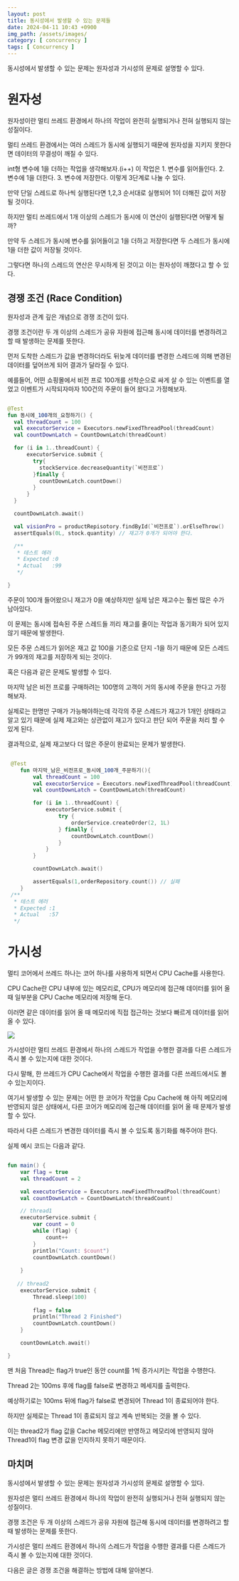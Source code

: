 ```yaml
---
layout: post
title: 동시성에서 발생할 수 있는 문제들
date: 2024-04-11 10:43 +0900
img_path: /assets/images/
category: [ concurrency ]
tags: [ Concurrency ]
---
```


동시성에서 발생할 수 있는 문제는 원자성과 가시성의 문제로 설명할 수 있다.

# 원자성 
원자성이란 멀티 쓰레드 환경에서 하나의 작업이 완전히 실행되거나 전혀 실행되지 않는 성질이다. 

멀티 쓰레드 환경에서는 여러 스레드가 동시에 실행되기 때문에 원자성을 지키지 못한다면 데이터의 무결성이 깨질 수 있다.

int형 변수에 1을 더하는 작업을 생각해보자.(i++) 이 작업은 1. 변수를 읽어들인다. 2. 변수에 1을 더한다. 3. 변수에 저장한다. 이렇게 3단계로 나눌 수 있다.

만약 단일 스레드로 하나씩 실행된다면 1,2,3 순서대로 실행되어 1이 더해진 값이 저장될 것이다.

하지만 멀티 쓰레드에서 1개 이상의 스레드가 동시에 이 연산이 실행된다면 어떻게 될까? 

만약 두 스레드가 동시에 변수를 읽어들이고 1을 더하고 저장한다면 두 스레드가 동시에 1을 더한 값이 저장될 것이다.

그렇다면 하나의 스레드의 연산은 무시하게 된 것이고 이는 원자성이 깨졌다고 할 수 있다.

## 경쟁 조건 (Race Condition)

원자성과 관계 깊은 개념으로 경쟁 조건이 있다.

경쟁 조건이란 두 개 이상의 스레드가 공유 자원에 접근해 동시에 데이터를 변경하려고 할 때 발생하는 문제를 뜻한다.

먼저 도착한 스레드가 값을 변경하더라도 뒤늦게 데이터를 변경한 스레드에 의해 변경된 데이터를 덮어쓰게 되어 결과가 달라질 수 있다.

예를들어, 어떤 쇼핑몰에서 비전 프로 100개를 선착순으로 싸게 살 수 있는 이벤트를 열었고 이벤트가 시작되자마자 100건의 주문이 들어 왔다고 가정해보자.

```kotlin

@Test
fun 동시에_100개의_요청하기() {
  val threadCount = 100
  val executorService = Executors.newFixedThreadPool(threadCount)
  val countDownLatch = CountDownLatch(threadCount)

  for (i in 1..threadCount) {
      executorService.submit {
        try{
          stockService.decreaseQuantity(`비전프로`)  
        }finally {
          countDownLatch.countDown()        
        }
      }
  }

  countDownLatch.await()

  val visionPro = productRepisotory.findById(`비전프로`).orElseThrow()
  assertEquals(0L, stock.quantity) // 재고가 0개가 되어야 한다.

  /**
   * 테스트 에러
   * Expected :0
   * Actual   :99
   */

}
```

주문이 100개 들어왔으니 재고가 0을 예상하지만 실제 남은 재고수는 훨씬 많은 수가 남아있다.

이 문제는 동시에 접속된 주문 스레드들 끼리 재고를 줄이는 작업과 동기화가 되어 있지 않기 때문에 발생한다.

모든 주문 스레드가 읽어온 재고 값 100을 기준으로 단지 -1을 하기 때문에 모든 스레드가 99개의 재고를 저장하게 되는 것이다.

혹은 다음과 같은 문제도 발생할 수 있다. 

마지막 남은 비전 프로를 구매하려는 100명의 고객이 거의 동시에 주문을 한다고 가정해보자.

실제로는 한명만 구매가 가능해야하는데 각각의 주문 스레드가 재고가 1개인 상태라고 알고 있기 때문에 실제 재고와는 상관없이 재고가 있다고 판단 되어 주문을 처리 할 수 있게 된다. 

결과적으로, 실제 재고보다 더 많은 주문이 완료되는 문제가 발생한다. 

```kotlin

 @Test
    fun 마지막_남은_비전프로_동시에_100개_주문하기(){
        val threadCount = 100
        val executorService = Executors.newFixedThreadPool(threadCount)
        val countDownLatch = CountDownLatch(threadCount)

        for (i in 1..threadCount) {
            executorService.submit {
                try {
                    orderService.createOrder(2, 1L)
                } finally {
                    countDownLatch.countDown()
                }
            }
        }

        countDownLatch.await()

        assertEquals(1,orderRepository.count()) // 실패 
    }
 /**
  * 테스트 에러 
  * Expected :1
  * Actual   :57 
  */

```


# 가시성 

멀티 코어에서 쓰레드 하나는 코어 하나를 사용하게 되면서 CPU Cache를 사용한다.

CPU Cache란 CPU 내부에 있는 메모리로, CPU가 메모리에 접근해 데이터를 읽어 올 때 일부분을 CPU Cache 메모리에 저장해 둔다. 

이러면 같은 데이터를 읽어 올 때 메모리에 직접 접근하는 것보다 빠르게 데이터를 읽어 올 수 있다.

![]({{site.url}}/assets/images/concurrency-visibility.png)

가시성이란 멀티 쓰레드 환경에서 하나의 스레드가 작업을 수행한 결과를 다른 스레드가 즉시 볼 수 있는지에 대한 것이다.

다시 말해, 한 쓰레드가 CPU Cache에서 작업을 수행한 결과를 다른 쓰레드에서도 볼 수 있는지이다.

여기서 발생할 수 있는 문제는 어떤 한 코어가 작업을 Cpu Cache에 해 아직 메모리에 반영되지 않은 상태에서, 다른 코어가 메모리에 접근해 데이터를 읽어 올 때 문제가 발생할 수 있다.

따라서 다른 스레드가 변경한 데이터를 즉시 볼 수 있도록 동기화를 해주어야 한다.

실제 예시 코드는 다음과 같다.
```kotlin

fun main() {
    var flag = true
    val threadCount = 2

    val executorService = Executors.newFixedThreadPool(threadCount)
    val countDownLatch = CountDownLatch(threadCount)

    // thread1
    executorService.submit {
        var count = 0
        while (flag) {
            count++
        }
        println("Count: $count")
        countDownLatch.countDown()
        
    }
    
   // thread2
    executorService.submit {
        Thread.sleep(100)
        
        flag = false
        println("Thread 2 Finished")
        countDownLatch.countDown()
    }

    countDownLatch.await()

}
 ```

맨 처음 Thread는 flag가 true인 동안 count를 1씩 증가시키는 작업을 수행한다. 

Thread 2는 100ms 후에 flag를 false로 변경하고 메세지를 출력한다.

예상하기로는 100ms 뒤에 flag가 false로 변경되어 Thread 1이 종료되어야 한다. 

하지만 실제로는 Thread 1이 종료되지 않고 계속 반복되는 것을 볼 수 있다.

이는 thread2가 flag 값을 Cache 메모리에만 반영하고 메모리에 반영되지 않아 Thread1이 flag 변경 값을 인지하지 못하기 때문이다.


## 마치며

동시성에서 발생할 수 있는 문제는 원자성과 가시성의 문제로 설명할 수 있다.

원자성은 멀티 쓰레드 환경에서 하나의 작업이 완전히 실행되거나 전혀 실행되지 않는 성질이다.

경쟁 조건은 두 개 이상의 스레드가 공유 자원에 접근해 동시에 데이터를 변경하려고 할 때 발생하는 문제를 뜻한다.

가시성은 멀티 쓰레드 환경에서 하나의 스레드가 작업을 수행한 결과를 다른 스레드가 즉시 볼 수 있는지에 대한 것이다.

다음은 글은 경쟁 조건을 해결하는 방법에 대해 알아본다.






